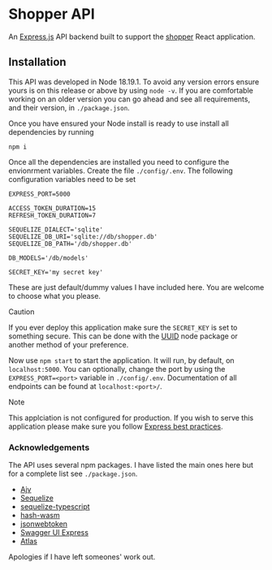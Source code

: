 # Shopper API
An [Express.js](https://express.js.com/en) API backend built to support the [shopper](https://github.com/zeta-squared/shopper) React application.

## Installation
This API was developed in Node 18.19.1. To avoid any version errors ensure yours is on this release or above
by using `node -v`. If you are comfortable working on an older version you can go ahead and see all
requirements, and their version, in `./package.json`.

Once you have ensured your Node install is ready to use install all dependencies by running
```
npm i
```

Once all the dependencies are installed you need to configure the envionrment variables. Create the file `./config/.env`. The following configuration variables need to be set
```
EXPRESS_PORT=5000

ACCESS_TOKEN_DURATION=15
REFRESH_TOKEN_DURATION=7

SEQUELIZE_DIALECT='sqlite'
SEQUELIZE_DB_URI='sqlite://db/shopper.db'
SEQUELIZE_DB_PATH='/db/shopper.db'

DB_MODELS='/db/models'

SECRET_KEY='my secret key'
```
These are just default/dummy values I have included here. You are welcome to choose what you please.
>[!CAUTION]
>If you ever deploy this application make sure the `SECRET_KEY` is set to something secure. This can be done with the [UUID](https://github.com/uuidjs/uuid#readme) node package or another method of your preference.

Now use `npm start` to start the application. It will run, by default, on `localhost:5000`. You can optionally, change the port by using the `EXPRESS_PORT=<port>` variable in `./config/.env`. Documentation of all endpoints can be found at `localhost:<port>/`.
>[!NOTE]
>This applciation is not configured for production. If you wish to serve this application please make sure you
>follow [Express best practices](https://expressjs.com/en/advanced/best-practice-performance.html).

### Acknowledgements
The API uses several npm packages. I have listed the main ones here but for a complete list see
`./package.json`.
- [Ajv](https://www.ajv.js.org)
- [Sequelize](https://www.sequelize.org)
- [sequelize-typescript](https://www.github.com/sequelize/sequelize-typescript#readme)
- [hash-wasm](https://www.github.com/Daninet/hash-wasm#readme)
- [jsonwebtoken](https://github.com/auth0/node-jsonwebtoken#readme)
- [Swagger UI Express](https://www.github.com/scottie1984/swagger-ui-express)
- [Atlas](https://atlasgo.io/guides/orms/sequelize)

Apologies if I have left someones' work out.
